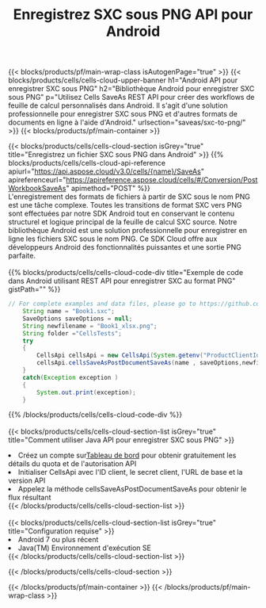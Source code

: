 ﻿---
title:  Enregistrez SXC sous PNG API pour Android
description: Utilisation du SDK Cloud Aspose.Cells pour Android pour enregistrer le fichier au format SXC en tant que fichier au format PNG.
url: /fr/android/saveas/sxc-to-png/
---
{{< blocks/products/pf/main-wrap-class isAutogenPage="true" >}}
{{< blocks/products/cells/cells-cloud-upper-banner h1="Android API pour enregistrer SXC sous PNG" h2="Bibliothèque Android pour enregistrer SXC sous PNG" p="Utilisez Cells SaveAs REST API pour créer des workflows de feuille de calcul personnalisés dans Android. Il s\'agit d\'une solution professionnelle pour enregistrer SXC sous PNG et d\'autres formats de documents en ligne à l\'aide d\'Android." urlsection="saveas/sxc-to-png/" >}}
{{< blocks/products/pf/main-container >}}

{{< blocks/products/cells/cells-cloud-section isGrey="true" title="Enregistrez un fichier SXC sous PNG dans Android" >}}
{{% blocks/products/cells/cells-cloud-api-reference apiurl="https://api.aspose.cloud/v3.0/cells/{name}/SaveAs" apireferenceurl="https://apireference.aspose.cloud/cells/#/Conversion/PostWorkbookSaveAs" apimethod="POST" %}}
<br/>
L'enregistrement des formats de fichiers à partir de SXC sous le nom PNG est une tâche complexe. Toutes les transitions de format SXC vers PNG sont effectuées par notre SDK Android tout en conservant le contenu structurel et logique principal de la feuille de calcul SXC source. Notre bibliothèque Android est une solution professionnelle pour enregistrer en ligne les fichiers SXC sous le nom PNG. Ce SDK Cloud offre aux développeurs Android des fonctionnalités puissantes et une sortie PNG parfaite.
<br/>
<br/>
{{% blocks/products/cells/cells-cloud-code-div title="Exemple de code dans Android utilisant REST API pour enregistrer SXC au format PNG" gistPath="" %}}
  
```java
// For complete examples and data files, please go to https://github.com/aspose-cells-cloud/aspose-cells-cloud-android/
    String name = "Book1.sxc";
    SaveOptions saveOptions = null;
    String newfilename = "Book1_xlsx.png";
    String folder ="CellsTests";
    try
    {
        CellsApi cellsApi = new CellsApi(System.getenv("ProductClientId"), System.getenv("ProductClientSecret"));
        cellsApi.cellsSaveAsPostDocumentSaveAs(name , saveOptions,newfilename,false,false,folder,null,null,null,true);                       
    }
    catch(Exception exception )
    {
        System.out.print(exception);
    }
```
  
{{% /blocks/products/cells/cells-cloud-code-div %}}
<br/>
<br/>
{{< blocks/products/cells/cells-cloud-section-list isGrey="true" title="Comment utiliser Java API pour enregistrer SXC sous PNG" >}}
<li> Créez un compte sur<a href="https://dashboard.aspose.cloud/">Tableau de bord</a> pour obtenir gratuitement les détails du quota et de l'autorisation API</li>
<li>Initialiser CellsApi avec l'ID client, le secret client, l'URL de base et la version API</li>
<li>Appelez la méthode cellsSaveAsPostDocumentSaveAs pour obtenir le flux résultant</li>
{{< /blocks/products/cells/cells-cloud-section-list >}}
<br/>
<br/>
{{< blocks/products/cells/cells-cloud-section-list isGrey="true" title="Configuration requise" >}}
<li>Android 7 ou plus récent</li>
<li>Java(TM) Environnement d'exécution SE</li>
{{< /blocks/products/cells/cells-cloud-section-list >}}

{{< /blocks/products/cells/cells-cloud-section >}}

{{< /blocks/products/pf/main-container >}}
{{< /blocks/products/pf/main-wrap-class >}}

